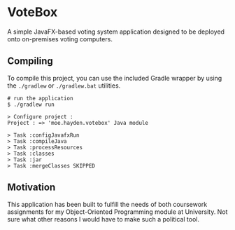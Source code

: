 # VoteBox

A simple JavaFX-based voting system application designed to be
deployed onto on-premises voting computers.

## Compiling

To compile this project, you can use the included Gradle wrapper
by using the `./gradlew` or `./gradlew.bat` utilities.

```shell
# run the application
$ ./gradlew run

> Configure project :
Project : => 'moe.hayden.votebox' Java module

> Task :configJavafxRun
> Task :compileJava
> Task :processResources
> Task :classes
> Task :jar
> Task :mergeClasses SKIPPED
```

## Motivation

This application has been built to fulfill the needs of both
coursework assignments for my Object-Oriented Programming module
at University. Not sure what other reasons I would have to make
such a political tool.
